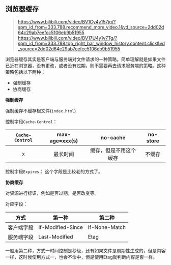 ## 浏览器缓存

> https://www.bilibili.com/video/BV1Cy4y157jq/?spm_id_from=333.788.recommend_more_video.1&vd_source=2dd02d64c29ab7eefcc5106eb9b51955
> https://www.bilibili.com/video/BV17U4y1v7Tg/?spm_id_from=333.788.top_right_bar_window_history.content.click&vd_source=2dd02d64c29ab7eefcc5106eb9b51955

浏览器缓存其实是客户端与服务端对文件请求的一种策略。简单理解就是如果文件已近在浏览器，没有更改，或者没有过期，则不需要再去请求服务端的策略。这种策略包括以下两种：
- 强制缓存
- 协商缓存

**强制缓存**

强制缓存不缓存根文件(`index.html`)

控制字段`Cache-Control`：

|`Cache-Control`| max-age=xxx(s)| no-cache| no-store|
|:----:|:----:|:----:|:----:|
|x|最长时间|缓存，但是不用这个缓存|不缓存|

控制字段`Expires`：
这个字段是比较老的方式了。

**协商缓存**

对资源进行标识，例如是否过期，是否改变等。

对应字段：

|方式|第一种|第二种|
|----|----|----|
|客户端字段|If-Modified-Since|If-None-Match|
|服务端字段|Last-Modified|Etag|

一般用第二种，方式一时间控制是秒级，还有如果文件是周期性生成的，但是内容一样，这时候使用方式一，也会不命中，但是使用Etag就判断内容是否一样。

